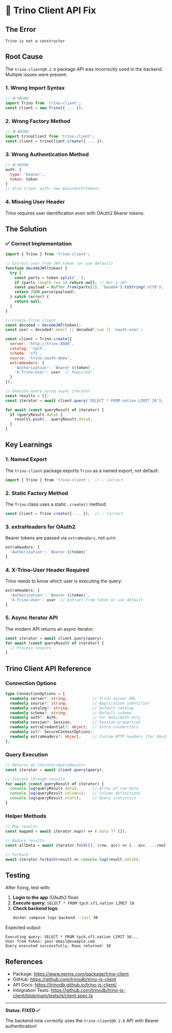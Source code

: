 # 🔧 Trino Client API Fix

## The Error

```
Trino is not a constructor
```

## Root Cause

The `trino-client@0.2.8` package API was incorrectly used in the backend. Multiple issues were present:

### 1. **Wrong Import Syntax**
```javascript
// ❌ WRONG
import Trino from 'trino-client';
const client = new Trino({ ... });
```

### 2. **Wrong Factory Method**
```javascript
// ❌ WRONG
import trinoClient from 'trino-client';
const client = trinoClient.create({ ... });
```

### 3. **Wrong Authentication Method**
```javascript
// ❌ WRONG
auth: {
  type: 'bearer',
  token: token
}
// Also tried: auth: new BasicAuth(token)
```

### 4. **Missing User Header**
Trino requires user identification even with OAuth2 Bearer tokens.

## The Solution

### ✅ Correct Implementation

```javascript
import { Trino } from 'trino-client';

// Extract user from JWT token (or use default)
function decodeJWT(token) {
  try {
    const parts = token.split('.');
    if (parts.length !== 3) return null; // Not a JWT
    const payload = Buffer.from(parts[1], 'base64').toString('utf8');
    return JSON.parse(payload);
  } catch (error) {
    return null;
  }
}

// Create Trino client
const decoded = decodeJWT(token);
const user = decoded?.email || decoded?.sub || 'oauth-user';

const client = Trino.create({
  server: 'http://trino:8080',
  catalog: 'tpch',
  schema: 'sf1',
  source: 'trino-oauth-demo',
  extraHeaders: {
    'Authorization': `Bearer ${token}`,
    'X-Trino-User': user  // Required!
  }
});

// Execute query using async iterator
const results = [];
const iterator = await client.query('SELECT * FROM nation LIMIT 10');

for await (const queryResult of iterator) {
  if (queryResult.data) {
    results.push(...queryResult.data);
  }
}
```

## Key Learnings

### 1. **Named Export**
The `trino-client` package exports `Trino` as a named export, not default:
```javascript
import { Trino } from 'trino-client';  // ✅ Correct
```

### 2. **Static Factory Method**
The `Trino` class uses a static `.create()` method:
```javascript
const client = Trino.create({ ... });  // ✅ Correct
```

### 3. **extraHeaders for OAuth2**
Bearer tokens are passed via `extraHeaders`, not `auth`:
```javascript
extraHeaders: {
  'Authorization': `Bearer ${token}`
}
```

### 4. **X-Trino-User Header Required**
Trino needs to know which user is executing the query:
```javascript
extraHeaders: {
  'Authorization': `Bearer ${token}`,
  'X-Trino-User': user  // Extract from token or use default
}
```

### 5. **Async Iterator API**
The modern API returns an async iterator:
```javascript
const iterator = await client.query(query);
for await (const queryResult of iterator) {
  // Process results
}
```

## Trino Client API Reference

### Connection Options
```typescript
type ConnectionOptions = {
  readonly server?: string;           // Trino server URL
  readonly source?: string;           // Application identifier
  readonly catalog?: string;          // Default catalog
  readonly schema?: string;           // Default schema
  readonly auth?: Auth;               // For BasicAuth only
  readonly session?: Session;         // Session properties
  readonly extraCredential?: object;  // Extra credentials
  readonly ssl?: SecureContextOptions;
  readonly extraHeaders?: object;     // Custom HTTP headers (for OAuth2!)
};
```

### Query Execution
```javascript
// Returns an Iterator<QueryResult>
const iterator = await client.query(query);

// Iterate through results
for await (const queryResult of iterator) {
  console.log(queryResult.data);      // Array of row data
  console.log(queryResult.columns);   // Column definitions
  console.log(queryResult.stats);     // Query statistics
}
```

### Helper Methods
```javascript
// Map results
const mapped = await iterator.map(r => r.data ?? []);

// Reduce results
const allData = await iterator.fold([], (row, acc) => [...acc, ...row]);

// ForEach
await iterator.forEach(result => console.log(result.data));
```

## Testing

After fixing, test with:

1. **Login to the app** (OAuth2 flow)
2. **Execute query**: `SELECT * FROM tpch.sf1.nation LIMIT 10`
3. **Check backend logs**:
   ```bash
   docker compose logs backend --tail 30
   ```

Expected output:
```
Executing query: SELECT * FROM tpch.sf1.nation LIMIT 10...
User from token: your-email@example.com
Query executed successfully. Rows returned: 10
```

## References

- Package: https://www.npmjs.com/package/trino-client
- GitHub: https://github.com/trinodb/trino-js-client
- API Docs: https://trinodb.github.io/trino-js-client/
- Integration Tests: https://github.com/trinodb/trino-js-client/blob/main/tests/it/client.spec.ts

---

**Status: FIXED ✅**

The backend now correctly uses the `trino-client@0.2.8` API with Bearer authentication!
